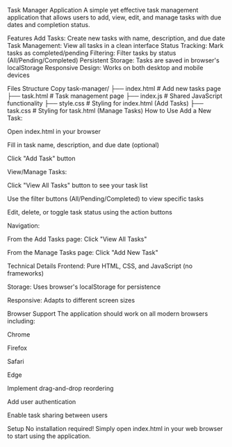 Task Manager Application
A simple yet effective task management application that allows users to add, view, edit, and manage tasks with due dates and completion status.

Features
Add Tasks: Create new tasks with name, description, and due date
Task Management: View all tasks in a clean interface
Status Tracking: Mark tasks as completed/pending
Filtering: Filter tasks by status (All/Pending/Completed)
Persistent Storage: Tasks are saved in browser's localStorage
Responsive Design: Works on both desktop and mobile devices

Files Structure
Copy
task-manager/
├── index.html          # Add new tasks page
├── task.html           # Task management page
├── index.js            # Shared JavaScript functionality
├── style.css           # Styling for index.html (Add Tasks)
├── task.css            # Styling for task.html (Manage Tasks)
How to Use
Add a New Task:

Open index.html in your browser

Fill in task name, description, and due date (optional)

Click "Add Task" button

View/Manage Tasks:

Click "View All Tasks" button to see your task list

Use the filter buttons (All/Pending/Completed) to view specific tasks

Edit, delete, or toggle task status using the action buttons

Navigation:

From the Add Tasks page: Click "View All Tasks"

From the Manage Tasks page: Click "Add New Task"

Technical Details
Frontend: Pure HTML, CSS, and JavaScript (no frameworks)

Storage: Uses browser's localStorage for persistence

Responsive: Adapts to different screen sizes

Browser Support
The application should work on all modern browsers including:

Chrome

Firefox

Safari

Edge

Implement drag-and-drop reordering

Add user authentication

Enable task sharing between users

Setup
No installation required! Simply open index.html in your web browser to start using the application.

